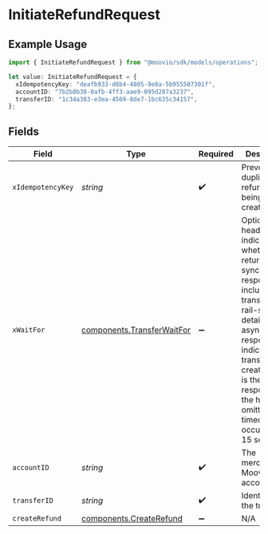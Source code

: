 # InitiateRefundRequest

## Example Usage

```typescript
import { InitiateRefundRequest } from "@moovio/sdk/models/operations";

let value: InitiateRefundRequest = {
  xIdempotencyKey: "deafb933-d8b4-4805-9e8a-5b955507301f",
  accountID: "7b2b8b38-0afb-4ff3-aae9-095d287a3237",
  transferID: "1c34a383-e3ea-4569-8de7-1bc635c34157",
};
```

## Fields

| Field                                                                                                                                                                                                                                                                                          | Type                                                                                                                                                                                                                                                                                           | Required                                                                                                                                                                                                                                                                                       | Description                                                                                                                                                                                                                                                                                    |
| ---------------------------------------------------------------------------------------------------------------------------------------------------------------------------------------------------------------------------------------------------------------------------------------------- | ---------------------------------------------------------------------------------------------------------------------------------------------------------------------------------------------------------------------------------------------------------------------------------------------- | ---------------------------------------------------------------------------------------------------------------------------------------------------------------------------------------------------------------------------------------------------------------------------------------------- | ---------------------------------------------------------------------------------------------------------------------------------------------------------------------------------------------------------------------------------------------------------------------------------------------- |
| `xIdempotencyKey`                                                                                                                                                                                                                                                                              | *string*                                                                                                                                                                                                                                                                                       | :heavy_check_mark:                                                                                                                                                                                                                                                                             | Prevents duplicate refunds from being created.                                                                                                                                                                                                                                                 |
| `xWaitFor`                                                                                                                                                                                                                                                                                     | [components.TransferWaitFor](../../models/components/transferwaitfor.md)                                                                                                                                                                                                                       | :heavy_minus_sign:                                                                                                                                                                                                                                                                             | Optional header that indicates whether to return a synchronous response that includes full transfer and rail-specific details or an <br/>asynchronous response indicating the transfer was created (this is the default response if the header is omitted). A timeout will occur after 15 seconds. |
| `accountID`                                                                                                                                                                                                                                                                                    | *string*                                                                                                                                                                                                                                                                                       | :heavy_check_mark:                                                                                                                                                                                                                                                                             | The merchant's Moov account ID.                                                                                                                                                                                                                                                                |
| `transferID`                                                                                                                                                                                                                                                                                   | *string*                                                                                                                                                                                                                                                                                       | :heavy_check_mark:                                                                                                                                                                                                                                                                             | Identifier for the transfer.                                                                                                                                                                                                                                                                   |
| `createRefund`                                                                                                                                                                                                                                                                                 | [components.CreateRefund](../../models/components/createrefund.md)                                                                                                                                                                                                                             | :heavy_minus_sign:                                                                                                                                                                                                                                                                             | N/A                                                                                                                                                                                                                                                                                            |